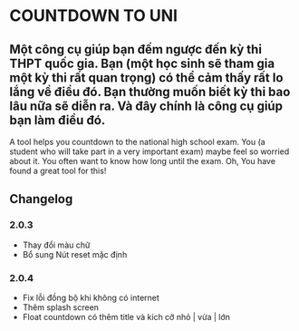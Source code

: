 # COUNTDOWN TO UNI
Một công cụ giúp bạn đếm ngược đến kỳ thi THPT quốc gia. Bạn (một học sinh sẽ tham gia một kỳ thi rất quan trọng) có thể cảm thấy rất lo lắng về điều đó. Bạn thường muốn biết kỳ thi bao lâu nữa sẽ diễn ra. Và đây chính là công cụ giúp bạn làm điều đó.
----
A tool helps you countdown to the national high school exam. You (a student who will take part in a very important exam) maybe feel so worried about it. You often want to know how long until the exam. Oh, You have found a great tool for this!

## Changelog
### 2.0.3
- Thay đổi màu chữ
- Bổ sung Nút reset mặc định
### 2.0.4
- Fix lỗi đồng bộ khi không có internet
- Thêm splash screen
- Float countdown có thêm title và kích cỡ nhỏ | vừa | lớn